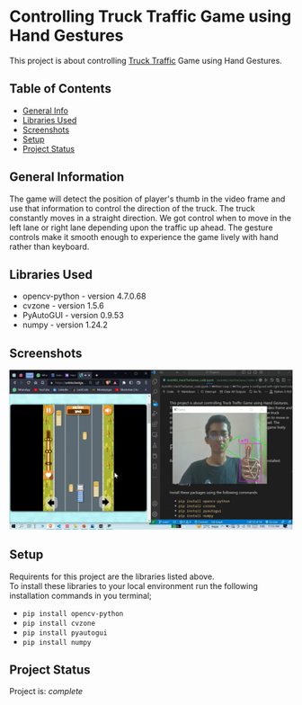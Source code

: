 # Controlling Truck Traffic Game using Hand Gestures

This project is about controlling [Truck Traffic](https://unblockedgames.dev/truck-traffic/) Game using Hand Gestures.


## Table of Contents
* [General Info](#general-information)
* [Libraries Used](#libraries-used)
* [Screenshots](#screenshots)
* [Setup](#setup)
* [Project Status](#project-status)

## General Information
The game will detect the position of player's thumb in the video frame and use that information to control the direction of the truck.
The truck constantly moves in a straight direction. We got control when to move in the left lane or right lane depending upon the traffic up ahead.
The gesture controls make it smooth enough to experience the game lively with hand rather than keyboard.

## Libraries Used
- opencv-python - version 4.7.0.68
- cvzone - version 1.5.6
- PyAutoGUI - version 0.9.53
- numpy - version 1.24.2

## Screenshots
![Example screenshot](demo.jpg)

## Setup
Requirents for this project are the libraries listed above.  
To install these libraries to your local environment run the following installation commands in you terminal;
- `pip install opencv-python`
- `pip install cvzone`
- `pip install pyautogui`
- `pip install numpy`

## Project Status
Project is: _complete_  

